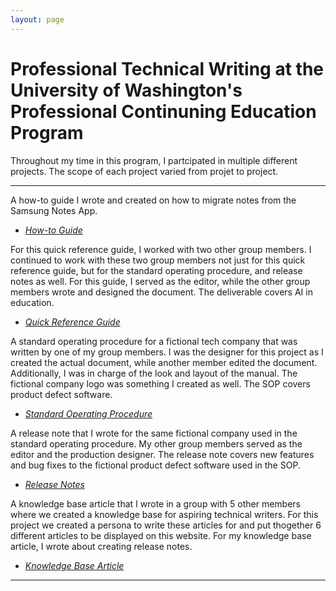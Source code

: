 ```yaml
---
layout: page
---
```


# Professional Technical Writing at the University of Washington's Professional Continuning Education Program

Throughout my time in this program, I partcipated in multiple different projects. The scope of each project varied from projet to project. 

-------------------------

A how-to guide I wrote and created on how to migrate notes from the Samsung Notes App.

* *[How-to Guide](files/how_to_guide.pdf)*									

For this quick reference guide, I worked with two other group members. I continued to work with these two group members not just for this quick reference guide, but for the standard operating procedure, and release notes as well. For this guide, I served as the editor, while the other group members wrote and designed the document. The deliverable covers AI in education. 

* *[Quick Reference Guide](files/quick_reference_guide.pdf)*	

A standard operating procedure for a fictional tech company that was written by one of my group members. I was the designer for this project as I created the actual document, while another member edited the document. Additionally, I was in charge of the look and layout of the manual. The fictional company logo was something I created as well. The SOP covers product defect software. 

* *[Standard Operating Procedure](files/standard_operating_procedure.pdf)*

A release note that I wrote for the same fictional company used in the standard operating procedure. My other group members served as the editor and the production designer. The release note covers new features and bug fixes to the fictional product defect software used in the SOP. 

* *[Release Notes](files/release_notes.pdf)*

A knowledge base article that I wrote in a group with 5 other members where we created a knowledge base for aspiring technical writers. For this project we created a persona to write these articles for and put thogether 6 different articles to be displayed on this website. For my knowledge base article, I wrote about creating release notes.

* *[Knowledge Base Article](https://vandevan4.wixsite.com/tech-writing/creating-release-notes)*

-------------------------
